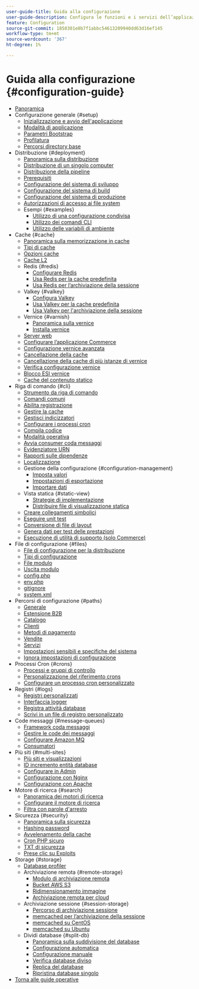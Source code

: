 ```yaml
---
user-guide-title: Guida alla configurazione
user-guide-description: Configura le funzioni e i servizi dell’applicazione Adobe Commerce.
feature: Configuration
source-git-commit: 1850301e0b7f1abbc54613209940dd63d16ef145
workflow-type: tm+mt
source-wordcount: '367'
ht-degree: 1%

---
```



# Guida alla configurazione {#configuration-guide}

+ [Panoramica](overview.md)
+ Configurazione generale {#setup}
   + [Inizializzazione e avvio dell&#39;applicazione](bootstrap/initialization.md)
   + [Modalità di applicazione](bootstrap/application-modes.md)
   + [Parametri Bootstrap](bootstrap/set-parameters.md)
   + [Profilatura](bootstrap/mage-profiler.md)
   + [Percorsi directory base](bootstrap/mage-directory.md)
+ Distribuzione {#deployment}
   + [Panoramica sulla distribuzione](deployment/overview.md)
   + [Distribuzione di un singolo computer](deployment/single-machine.md)
   + [Distribuzione della pipeline](deployment/technical-details.md)
   + [Prerequisiti](deployment/prerequisites.md)
   + [Configurazione del sistema di sviluppo](deployment/development-system.md)
   + [Configurazione del sistema di build](deployment/build-system.md)
   + [Configurazione del sistema di produzione](deployment/production-system.md)
   + [Autorizzazioni di accesso ai file system](deployment/file-system-permissions.md)
   + Esempi {#examples}
      + [Utilizzo di una configurazione condivisa](deployment/example-shared-configuration.md)
      + [Utilizzo dei comandi CLI](deployment/example-using-cli.md)
      + [Utilizzo delle variabili di ambiente](deployment/example-environment-variables.md)
+ Cache {#cache}
   + [Panoramica sulla memorizzazione in cache](cache/caching-overview.md)
   + [Tipi di cache](cache/cache-types.md)
   + [Opzioni cache](cache/cache-options.md)
   + [Cache L2](cache/level-two-cache.md)
   + Redis {#redis}
      + [Configurare Redis](cache/config-redis.md)
      + [Usa Redis per la cache predefinita](cache/redis-pg-cache.md)
      + [Usa Redis per l’archiviazione della sessione](cache/redis-session.md)
   + Valkey {#valkey}
      + [Configura Valkey](cache/config-valkey.md)
      + [Usa Valkey per la cache predefinita](cache/valkey-pg-cache.md)
      + [Usa Valkey per l&#39;archiviazione della sessione](cache/valkey-session.md)
   + Vernice {#varnish}
      + [Panoramica sulla vernice](cache/config-varnish.md)
      + [Installa vernice](cache/config-varnish-install.md)
   + [Server web](cache/config-varnish-server.md)
   + [Configurare l’applicazione Commerce](cache/configure-varnish-commerce.md)
   + [Configurazione vernice avanzata](cache/config-varnish-advanced.md)
   + [Cancellazione della cache](cache/use-varnish-cache.md)
   + [Cancellazione della cache di più istanze di vernice](cache/use-multiple-varnish-cache.md)
   + [Verifica configurazione vernice](cache/config-varnish-final.md)
   + [Blocco ESI vernice](cache/use-varnish-esi.md)
   + [Cache del contenuto statico](cache/static-content-signing.md)
+ Riga di comando {#cli}
   + [Strumento da riga di comando](cli/config-cli.md)
   + [Comandi comuni](cli/common-cli-commands.md)
   + [Abilita registrazione](cli/enable-logging.md)
   + [Gestire la cache](cli/manage-cache.md)
   + [Gestisci indicizzatori](cli/manage-indexers.md)
   + [Configurare i processi cron](cli/configure-cron-jobs.md)
   + [Compila codice](cli/code-compiler.md)
   + [Modalità operativa](cli/set-mode.md)
   + [Avvia consumer coda messaggi](cli/start-message-queues.md)
   + [Evidenziatore URN](cli/urn-highlighter.md)
   + [Rapporti sulle dipendenze](cli/dependency-reports.md)
   + [Localizzazione](cli/localization.md)
   + Gestione della configurazione {#configuration-management}
      + [Imposta valori](cli/set-configuration-values.md)
      + [Impostazioni di esportazione](cli/export-configuration.md)
      + [Importare dati](cli/import-configuration.md)
   + Vista statica {#static-view}
      + [Strategie di implementazione](cli/static-view-file-strategy.md)
      + [Distribuire file di visualizzazione statica](cli/static-view-file-deployment.md)
   + [Creare collegamenti simbolici](cli/create-symlinks.md)
   + [Eseguire unit test](cli/unit-tests.md)
   + [Conversione di file di layout](cli/convert-layout-files.md)
   + [Genera dati per test delle prestazioni](cli/generate-data.md)
   + [Esecuzione di utilità di supporto (solo Commerce)](cli/run-support-utilities.md)
+ File di configurazione {#files}
   + [File di configurazione per la distribuzione](reference/deployment-files.md)
   + [Tipi di configurazione](reference/config-create-types.md)
   + [File modulo](reference/module-files.md)
   + [Uscita modulo](reference/disable-module-output.md)
   + [config.php](reference/config-reference-configphp.md)
   + [env.php](reference/config-reference-envphp.md)
   + [gitignore](reference/config-reference-gitignore.md)
   + [system.xml](reference/config-reference-systemxml.md)
+ Percorsi di configurazione {#paths}
   + [Generale](reference/config-reference-general.md)
   + [Estensione B2B](reference/config-reference-b2b.md)
   + [Catalogo](reference/config-reference-catalog.md)
   + [Clienti](reference/config-reference-customers.md)
   + [Metodi di pagamento](reference/config-reference-payment.md)
   + [Vendite](reference/config-reference-sales.md)
   + [Servizi](reference/config-reference-services.md)
   + [Impostazioni sensibili e specifiche del sistema](reference/config-reference-sens.md)
   + [Ignora impostazioni di configurazione](reference/override-config-settings.md)
+ Processi Cron {#crons}
   + [Processi e gruppi di controllo](cron/custom-cron.md)
   + [Personalizzazione del riferimento crons](cron/custom-cron-reference.md)
   + [Configurare un processo cron personalizzato](cron/custom-cron-tutorial.md)
+ Registri {#logs}
   + [Registri personalizzati](logs/custom-logging.md)
   + [Interfaccia logger](logs/logger-interface.md)
   + [Registra attività database](logs/database-activity.md)
   + [Scrivi in un file di registro personalizzato](logs/custom-log-files.md)
+ Code messaggi {#message-queues}
   + [Framework coda messaggi](queues/message-queue-framework.md)
   + [Gestire le code dei messaggi](queues/manage-message-queues.md)
   + [Configurare Amazon MQ](queues/aws-mq.md)
   + [Consumatori](queues/consumers.md)
+ Più siti {#multi-sites}
   + [Più siti e visualizzazioni](multi-sites/ms-overview.md)
   + [ID incremento entità database](multi-sites/change-increment-id.md)
   + [Configurare in Admin](multi-sites/ms-admin.md)
   + [Configurazione con Nginx](multi-sites/ms-nginx.md)
   + [Configurazione con Apache](multi-sites/ms-apache.md)
+ Motore di ricerca {#search}
   + [Panoramica dei motori di ricerca](search/overview-search.md)
   + [Configurare il motore di ricerca](search/configure-search-engine.md)
   + [Filtra con parole d&#39;arresto](search/search-stopwords.md)
+ Sicurezza {#security}
   + [Panoramica sulla sicurezza](security/overview.md)
   + [Hashing password](security/password-hashing.md)
   + [Avvelenamento della cache](security/cache-poisoning.md)
   + [Cron PHP sicuro](security/secure-cron-php.md)
   + [TXT di sicurezza](security/security-txt.md)
   + [Prese clic su Exploits](security/xframe-options.md)
+ Storage {#storage}
   + [Database profiler](storage/db-profiler.md)
   + Archiviazione remota {#remote-storage}
      + [Modulo di archiviazione remota](remote-storage/remote-storage.md)
      + [Bucket AWS S3](remote-storage/remote-storage-aws-s3.md)
      + [Ridimensionamento immagine](remote-storage/remote-storage-image-resize.md)
      + [Archiviazione remota per cloud](remote-storage/cloud-support.md)
   + Archiviazione sessione {#session-storage}
      + [Percorso di archiviazione sessione](storage/sessions.md)
      + [memcached per l’archiviazione della sessione](storage/memcached.md)
      + [memcached su CentOS](storage/memcache-centos.md)
      + [memcached su Ubuntu](storage/memcache-ubuntu.md)
   + Dividi database {#split-db}
      + [Panoramica sulla suddivisione del database](storage/multi-master.md)
      + [Configurazione automatica](storage/multi-master-masterdb.md)
      + [Configurazione manuale](storage/multi-master-manual.md)
      + [Verifica database diviso](storage/multi-master-verify.md)
      + [Replica del database](storage/multi-master-replication.md)
      + [Ripristina database singolo](storage/revert-split-database.md)
+ [Torna alle guide operative](https://experienceleague.adobe.com/docs/commerce-operations/operational-guides/home.html?lang=it)